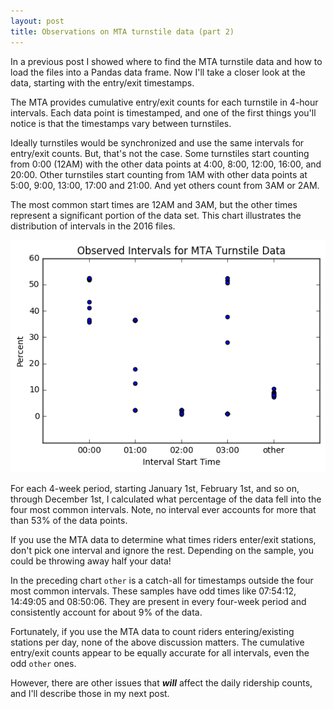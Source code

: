 ```yaml
---
layout: post
title: Observations on MTA turnstile data (part 2)
---
```


In a previous post I showed where to find the MTA turnstile data and
how to load the files into a Pandas data frame. Now I'll take a closer
look at the data, starting with the entry/exit timestamps.

The MTA provides cumulative entry/exit counts for each turnstile in
4-hour intervals. Each data point is timestamped, and one of the first
things you'll notice is that the timestamps vary between turnstiles.

Ideally turnstiles would be synchronized and use the same intervals
for entry/exit counts. But, that's not the case. Some turnstiles start
counting from 0:00 (12AM) with the other data points at 4:00, 8:00,
12:00, 16:00, and 20:00. Other turnstiles start counting from 1AM with
other data points at 5:00, 9:00, 13:00, 17:00 and 21:00. And yet
others count from 3AM or 2AM.

The most common start times are 12AM and 3AM, but the other times
represent a significant portion of the data set. This chart
illustrates the distribution of intervals in the 2016 files.

![Observed Intervals for MTA Turnstile Data](2017-01-16-MTA_data_pt2_1.png?raw=true)

For each 4-week period, starting January 1st, February 1st, and so on,
through December 1st, I calculated what percentage of the data fell
into the four most common intervals. Note, no interval ever accounts
for more that than 53% of the data points.

If you use the MTA data to determine what times riders enter/exit
stations, don't pick one interval and ignore the rest. Depending on
the sample, you could be throwing away half your data!

In the preceding chart `other` is a catch-all for timestamps outside
the four most common intervals. These samples have odd times like
07:54:12, 14:49:05 and 08:50:06. They are present in every four-week
period and consistently account for about 9% of the data.

Fortunately, if you use the MTA data to count riders entering/existing
stations per day, none of the above discussion matters. The cumulative
entry/exit counts appear to be equally accurate for all intervals,
even the odd `other` ones. 

However, there are other issues that ***will*** affect the daily
ridership counts, and I'll describe those in my next post.
